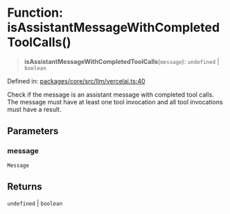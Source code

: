 # Function: isAssistantMessageWithCompletedToolCalls()

> **isAssistantMessageWithCompletedToolCalls**(`message`): `undefined` \| `boolean`

Defined in: [packages/core/src/llm/vercelai.ts:40](https://github.com/GeoDaCenter/openassistant/blob/2cb8f20a901f3385efeb40778248119c5e49db78/packages/core/src/llm/vercelai.ts#L40)

Check if the message is an assistant message with completed tool calls.
The message must have at least one tool invocation and all tool invocations
must have a result.

## Parameters

### message

`Message`

## Returns

`undefined` \| `boolean`

